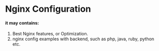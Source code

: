 # Nginx Configuration

#### it may contains:
1. Best Nginx features, or Optimization.
2. nginx config examples with backend, such as php, java, ruby, python etc.


